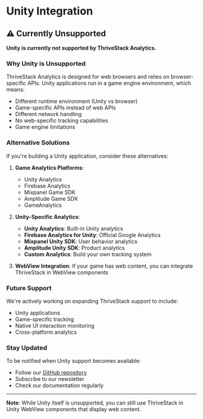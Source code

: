# Unity Integration

## ⚠️ Currently Unsupported

**Unity is currently not supported by ThriveStack Analytics.**

### Why Unity is Unsupported

ThriveStack Analytics is designed for web browsers and relies on browser-specific APIs. Unity applications run in a game engine environment, which means:

- Different runtime environment (Unity vs browser)
- Game-specific APIs instead of web APIs
- Different network handling
- No web-specific tracking capabilities
- Game engine limitations

### Alternative Solutions

If you're building a Unity application, consider these alternatives:

1. **Game Analytics Platforms**:
   - Unity Analytics
   - Firebase Analytics
   - Mixpanel Game SDK
   - Amplitude Game SDK
   - GameAnalytics

2. **Unity-Specific Analytics**:
   - **Unity Analytics**: Built-in Unity analytics
   - **Firebase Analytics for Unity**: Official Google Analytics
   - **Mixpanel Unity SDK**: User behavior analytics
   - **Amplitude Unity SDK**: Product analytics
   - **Custom Analytics**: Build your own tracking system

3. **WebView Integration**: If your game has web content, you can integrate ThriveStack in WebView components

### Future Support

We're actively working on expanding ThriveStack support to include:
- Unity applications
- Game-specific tracking
- Native UI interaction monitoring
- Cross-platform analytics

### Stay Updated

To be notified when Unity support becomes available:
- Follow our [GitHub repository](https://github.com/Thrivestack-public)
- Subscribe to our newsletter
- Check our documentation regularly

---

**Note**: While Unity itself is unsupported, you can still use ThriveStack in Unity WebView components that display web content. 